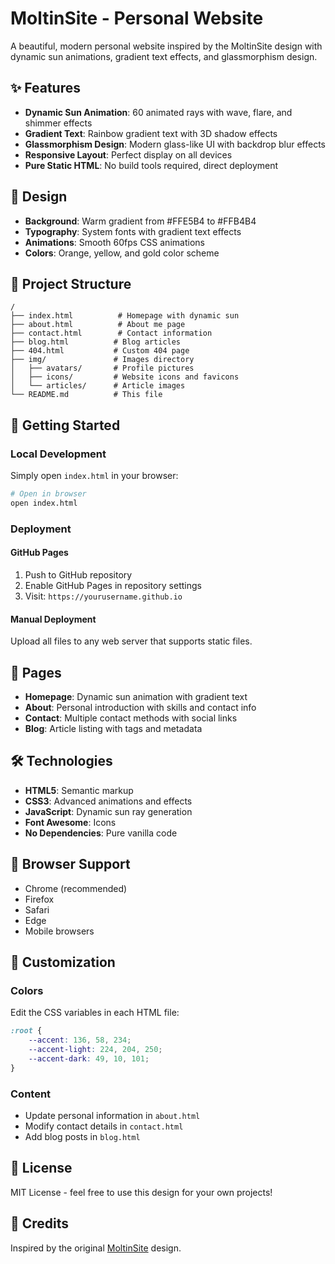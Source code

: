 # MoltinSite - Personal Website

A beautiful, modern personal website inspired by the MoltinSite design with dynamic sun animations, gradient text effects, and glassmorphism design.

## ✨ Features

- **Dynamic Sun Animation**: 60 animated rays with wave, flare, and shimmer effects
- **Gradient Text**: Rainbow gradient text with 3D shadow effects
- **Glassmorphism Design**: Modern glass-like UI with backdrop blur effects
- **Responsive Layout**: Perfect display on all devices
- **Pure Static HTML**: No build tools required, direct deployment

## 🎨 Design

- **Background**: Warm gradient from #FFE5B4 to #FFB4B4
- **Typography**: System fonts with gradient text effects
- **Animations**: Smooth 60fps CSS animations
- **Colors**: Orange, yellow, and gold color scheme

## 📁 Project Structure

```
/
├── index.html          # Homepage with dynamic sun
├── about.html          # About me page
├── contact.html        # Contact information
├── blog.html          # Blog articles
├── 404.html           # Custom 404 page
├── img/               # Images directory
│   ├── avatars/       # Profile pictures
│   ├── icons/         # Website icons and favicons
│   └── articles/      # Article images
└── README.md          # This file
```

## 🚀 Getting Started

### Local Development

Simply open `index.html` in your browser:

```bash
# Open in browser
open index.html
```

### Deployment

#### GitHub Pages

1. Push to GitHub repository
2. Enable GitHub Pages in repository settings
3. Visit: `https://yourusername.github.io`

#### Manual Deployment

Upload all files to any web server that supports static files.

## 🎯 Pages

- **Homepage**: Dynamic sun animation with gradient text
- **About**: Personal introduction with skills and contact info
- **Contact**: Multiple contact methods with social links
- **Blog**: Article listing with tags and metadata

## 🛠️ Technologies

- **HTML5**: Semantic markup
- **CSS3**: Advanced animations and effects
- **JavaScript**: Dynamic sun ray generation
- **Font Awesome**: Icons
- **No Dependencies**: Pure vanilla code

## 📱 Browser Support

- Chrome (recommended)
- Firefox
- Safari
- Edge
- Mobile browsers

## 🎨 Customization

### Colors
Edit the CSS variables in each HTML file:
```css
:root {
    --accent: 136, 58, 234;
    --accent-light: 224, 204, 250;
    --accent-dark: 49, 10, 101;
}
```

### Content
- Update personal information in `about.html`
- Modify contact details in `contact.html`
- Add blog posts in `blog.html`

## 📄 License

MIT License - feel free to use this design for your own projects!

## 🙏 Credits

Inspired by the original [MoltinSite](https://moltinsite.pages.dev/) design.